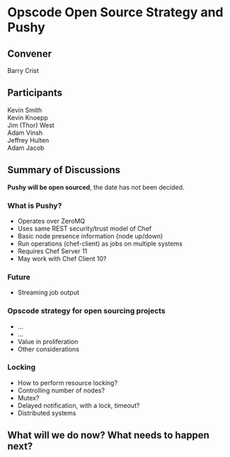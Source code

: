 Opscode Open Source Strategy and Pushy
=============

## Convener
Barry Crist

## Participants
Kevin Smith  
Kevin Knoepp  
Jim (Thor) West  
Adam Vinsh  
Jeffrey Hulten  
Adam Jacob  

## Summary of Discussions

**Pushy will be open sourced**, the date has not been decided.

### What is Pushy?
* Operates over ZeroMQ
* Uses same REST security/trust model of Chef
* Basic node presence information (node up/down)
* Run operations (chef-client) as jobs on multiple systems
* Requires Chef Server 11
* May work with Chef Client 10?

### Future
* Streaming job output

### Opscode strategy for open sourcing projects
* ...
* ...
* Value in proliferation
* Other considerations

### Locking
* How to perform resource locking?
* Controlling number of nodes?
* Mutex?
* Delayed notification, with a lock, timeout?
* Distributed systems

## What will we do now?  What needs to happen next?
